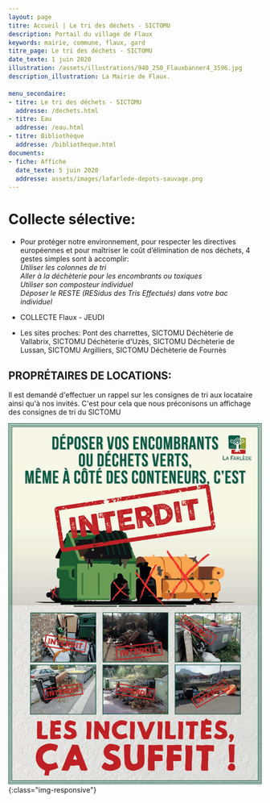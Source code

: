 ```yaml
---
layout: page
titre: Accueil | Le tri des déchets - SICTOMU
description: Portail du village de Flaux
keywords: mairie, commune, flaux, gard
titre_page: Le tri des déchets - SICTOMU
date_texte: 1 juin 2020
illustration: /assets/illustrations/940_250_Flauxbanner4_3596.jpg
description_illustration: La Mairie de Flaux.

menu_secondaire:
- titre: Le tri des déchets - SICTOMU
  addresse: /dechets.html
- titre: Eau
  addresse: /eau.html
- titre: Bibliothèque
  addresse: /bibliotheque.html
documents:
- fiche: Affiche
  date_texte: 5 juin 2020
  addresse: assets/images/lafarlede-depots-sauvage.png
---
```


# Collecte sélective:

* Pour protéger notre environnement, pour respecter les directives européennes et pour maîtriser le coût d’élimination de nos déchets, 4 gestes simples sont à accomplir: <br>
_Utiliser les colonnes de tri_<br> _Aller à la déchèterie pour les encombrants ou toxiques_<br> _Utiliser son composteur individuel_<br> _Déposer le RESTE (RESidus des Tris Effectués) dans votre bac individuel_<br>

* COLLECTE Flaux - JEUDI

* Les sites proches: Pont des charrettes, SICTOMU Déchèterie de Vallabrix, SICTOMU Déchèterie d'Uzès, SICTOMU Déchèterie de Lussan, SICTOMU Argilliers, SICTOMU Déchèterie de Fournès

## PROPRÉTAIRES DE LOCATIONS: 
Il est demandé d'effectuer un rappel sur les consignes de tri aux locataire ainsi qu'à nos invités. C'est pour cela que nous préconisons un affichage des consignes de tri du SICTOMU


![depot sauvage](assets/images/lafarlede-depots-sauvage.png){:class="img-responsive"}

